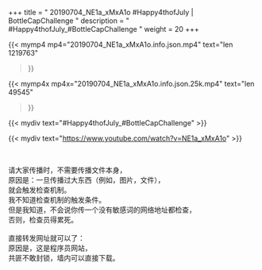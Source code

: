 +++
title = " 20190704_NE1a_xMxA1o #Happy4thofJuly  | BottleCapChallenge "
description = " #Happy4thofJuly_#BottleCapChallenge "
weight = 20
+++

{{< mymp4 mp4="20190704_NE1a_xMxA1o.info.json.mp4" 
text="len 1219763"
>}}

{{< mymp4x  mp4x="20190704_NE1a_xMxA1o.info.json.25k.mp4"
text="len 49545"
>}}


{{< mydiv text="#Happy4thofJuly_#BottleCapChallenge" >}}
<br>

{{< mydiv text="https://www.youtube.com/watch?v=NE1a_xMxA1o" >}}


<br>

请大家传播时，不需要传播文件本身，<br>
原因是：一旦传播过大东西（例如，图片，文件），<br>
就会触发检查机制。<br>
我不知道检查机制的触发条件。<br>
但是我知道，不会说你传一个没有敏感词的网络地址都检查，<br>
否则，检查员得累死。<br><br>
直接转发网址就可以了：<br>
原因是，这是程序员网站，<br>
共匪不敢封锁，墙内可以直接下载。


